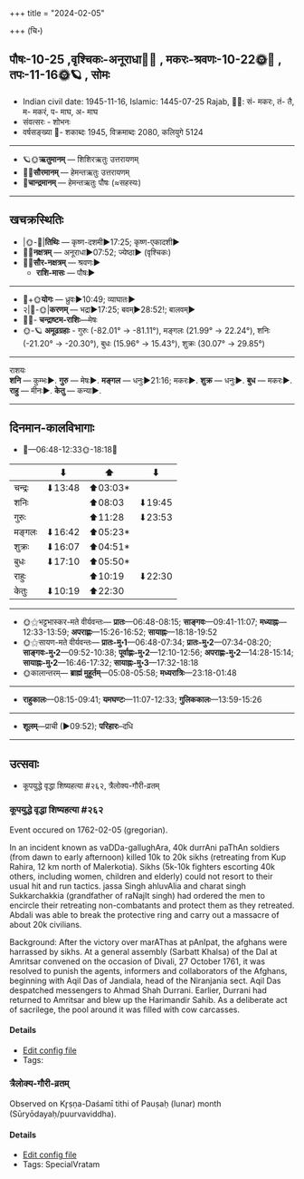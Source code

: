 +++
title = "2024-02-05"

+++
(चि॰)
## पौषः-10-25  ,वृश्चिकः-अनूराधा🌛🌌  ,  मकरः-श्रवणः-10-22🌞🌌  ,  तपः-11-16🌞🪐  , सोमः
- Indian civil date: 1945-11-16, Islamic: 1445-07-25 Rajab, 🌌🌞: सं- मकरः, तं- तै, म- मकरं, प- माघ, अ- माघ
- संवत्सरः - शोभनः
- वर्षसङ्ख्या 🌛- शकाब्दः 1945, विक्रमाब्दः 2080, कलियुगे 5124
___________________
- 🪐🌞**ऋतुमानम्** — शिशिरऋतुः उत्तरायणम्
- 🌌🌞**सौरमानम्** — हेमन्तऋतुः उत्तरायणम्
- 🌛**चान्द्रमानम्** — हेमन्तऋतुः पौषः (≈सहस्यः)
___________________


## खचक्रस्थितिः
- |🌞-🌛|**तिथिः** — कृष्ण-दशमी►17:25; कृष्ण-एकादशी►  
- 🌌🌛**नक्षत्रम्** — अनूराधा►07:52; ज्येष्ठा► (वृश्चिकः)  
- 🌌🌞**सौर-नक्षत्रम्** — श्रवणः►  
  - **राशि-मासः** — पौषः► 
___________________
- 🌛+🌞**योगः** — ध्रुवः►10:49; व्याघातः►  
- २|🌛-🌞|**करणम्** — भद्रा►17:25; बवम्►28:52!; बालवम्►  
- 🌌🌛- **चन्द्राष्टम-राशिः**—मेषः  
- 🌞-🪐 **अमूढग्रहाः** - गुरुः (-82.01° → -81.11°), मङ्गलः (21.99° → 22.24°), शनिः (-21.20° → -20.30°), बुधः (15.96° → 15.43°), शुक्रः (30.07° → 29.85°)
___________________
राशयः  
**शनि** — कुम्भः►. **गुरु** — मेषः►. **मङ्गल** — धनुः►21:16; मकरः►. **शुक्र** — धनुः►. **बुध** — मकरः►. **राहु** — मीनः►. **केतु** — कन्या►. 
___________________


## दिनमान-कालविभागाः
- 🌅—06:48-12:33🌞-18:18🌇  

|      |⬇     |⬆     |⬇     |
|------|-----|-----|------|
|चन्द्रः|⬇13:48 |⬆03:03*|     |
|शनिः   |     |⬆08:03 |⬇19:45 |
|गुरुः  |     |⬆11:28 |⬇23:53 |
|मङ्गलः |⬇16:42 |⬆05:23*|     |
|शुक्रः |⬇16:07 |⬆04:51*|     |
|बुधः   |⬇17:10 |⬆05:50*|     |
|राहुः  |     |⬆10:19 |⬇22:30 |
|केतुः  |⬇10:19 |⬆22:30 |     |
___________________
- 🌞⚝भट्टभास्कर-मते वीर्यवन्तः— **प्रातः**—06:48-08:15; **साङ्गवः**—09:41-11:07; **मध्याह्नः**—12:33-13:59; **अपराह्णः**—15:26-16:52; **सायाह्नः**—18:18-19:52  
- 🌞⚝सायण-मते वीर्यवन्तः— **प्रातः-मु॰1**—06:48-07:34; **प्रातः-मु॰2**—07:34-08:20; **साङ्गवः-मु॰2**—09:52-10:38; **पूर्वाह्णः-मु॰2**—12:10-12:56; **अपराह्णः-मु॰2**—14:28-15:14; **सायाह्नः-मु॰2**—16:46-17:32; **सायाह्नः-मु॰3**—17:32-18:18  
- 🌞कालान्तरम्— **ब्राह्मं मुहूर्तम्**—05:08-05:58; **मध्यरात्रिः**—23:18-01:48  
___________________
- **राहुकालः**—08:15-09:41; **यमघण्टः**—11:07-12:33; **गुलिककालः**—13:59-15:26  
___________________
- **शूलम्**—प्राची (►09:52); **परिहारः**–दधि  
___________________

## उत्सवाः
- कूपयुद्धे वृद्धा शिष्यहत्या #२६२, त्रैलोक्य-गौरी-व्रतम्
### कूपयुद्धे वृद्धा शिष्यहत्या #२६२

Event occured on 1762-02-05 (gregorian). 

In an incident known as vaDDa-gallughAra, 40k durrAni paThAn soldiers (from dawn to early afternoon) killed 10k to 20k sikhs (retreating from Kup Rahira, 12 km north of Malerkotia). Sikhs (5k-10k fighters escorting 40k others, including women, children and elderly) could not resort to their usual hit and run tactics. jassa Singh ahluvAlia and charat singh Sukkarchakkia (grandfather of raNajIt singh) had ordered the men to encircle their retreating non-combatants and protect them as they retreated. Abdali was able to break the protective ring and carry out a massacre of about 20k civilians.

Background: After the victory over marAThas at pAnIpat, the afghans were harrassed by sikhs. At a general assembly (Sarbatt Khalsa) of the Dal at Amritsar convened on the occasion of Divali, 27 October 1761, it was resolved to punish the agents, informers and collaborators of the Afghans, beginning with Aqil Das of Jandiala, head of the Niranjania sect. Aqil Das despatched messengers to Ahmad Shah Durrani. Earlier, Durrani had returned to Amritsar and blew up the Harimandir Sahib. As a deliberate act of sacrilege, the pool around it was filled with cow carcasses.

#### Details
- [Edit config file](https://github.com/jyotisham/adyatithi/blob/master/mahApuruSha/xatra-later/gregorian/day/02/05/kUpa-yuddham.toml)
- Tags: 


### त्रैलोक्य-गौरी-व्रतम्

Observed on Kr̥ṣṇa-Daśamī tithi of Pauṣaḥ (lunar) month (Sūryōdayaḥ/puurvaviddha). 



#### Details
- [Edit config file](https://github.com/jyotisham/adyatithi/blob/master/devatA/umA/lunar_month/tithi/10/25/trailOkya-gaurI-vratam.toml)
- Tags: SpecialVratam


